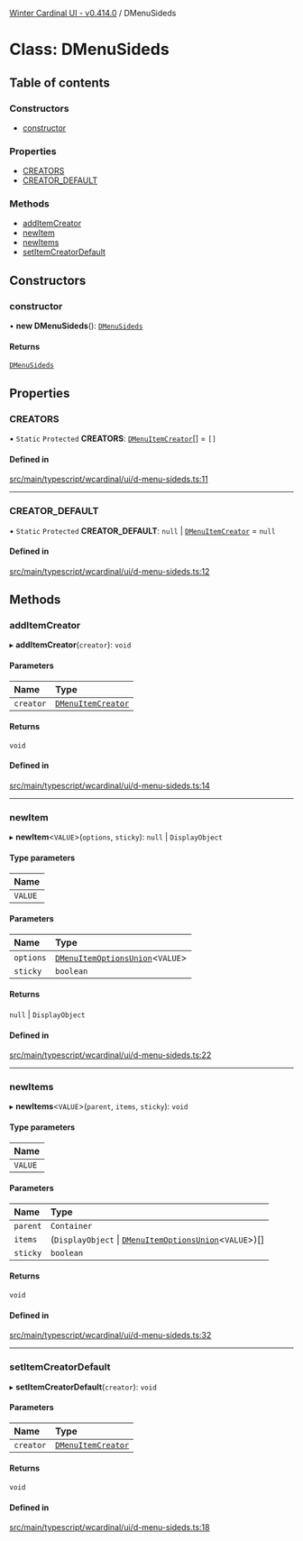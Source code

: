 [Winter Cardinal UI - v0.414.0](../index.md) / DMenuSideds

# Class: DMenuSideds

## Table of contents

### Constructors

- [constructor](DMenuSideds.md#constructor)

### Properties

- [CREATORS](DMenuSideds.md#creators)
- [CREATOR\_DEFAULT](DMenuSideds.md#creator_default)

### Methods

- [addItemCreator](DMenuSideds.md#additemcreator)
- [newItem](DMenuSideds.md#newitem)
- [newItems](DMenuSideds.md#newitems)
- [setItemCreatorDefault](DMenuSideds.md#setitemcreatordefault)

## Constructors

### constructor

• **new DMenuSideds**(): [`DMenuSideds`](DMenuSideds.md)

#### Returns

[`DMenuSideds`](DMenuSideds.md)

## Properties

### CREATORS

▪ `Static` `Protected` **CREATORS**: [`DMenuItemCreator`](../index.md#dmenuitemcreator)[] = `[]`

#### Defined in

[src/main/typescript/wcardinal/ui/d-menu-sideds.ts:11](https://github.com/winter-cardinal/winter-cardinal-ui/blob/v0.414.0/src/main/typescript/wcardinal/ui/d-menu-sideds.ts#L11)

___

### CREATOR\_DEFAULT

▪ `Static` `Protected` **CREATOR\_DEFAULT**: ``null`` \| [`DMenuItemCreator`](../index.md#dmenuitemcreator) = `null`

#### Defined in

[src/main/typescript/wcardinal/ui/d-menu-sideds.ts:12](https://github.com/winter-cardinal/winter-cardinal-ui/blob/v0.414.0/src/main/typescript/wcardinal/ui/d-menu-sideds.ts#L12)

## Methods

### addItemCreator

▸ **addItemCreator**(`creator`): `void`

#### Parameters

| Name | Type |
| :------ | :------ |
| `creator` | [`DMenuItemCreator`](../index.md#dmenuitemcreator) |

#### Returns

`void`

#### Defined in

[src/main/typescript/wcardinal/ui/d-menu-sideds.ts:14](https://github.com/winter-cardinal/winter-cardinal-ui/blob/v0.414.0/src/main/typescript/wcardinal/ui/d-menu-sideds.ts#L14)

___

### newItem

▸ **newItem**\<`VALUE`\>(`options`, `sticky`): ``null`` \| `DisplayObject`

#### Type parameters

| Name |
| :------ |
| `VALUE` |

#### Parameters

| Name | Type |
| :------ | :------ |
| `options` | [`DMenuItemOptionsUnion`](../index.md#dmenuitemoptionsunion)\<`VALUE`\> |
| `sticky` | `boolean` |

#### Returns

``null`` \| `DisplayObject`

#### Defined in

[src/main/typescript/wcardinal/ui/d-menu-sideds.ts:22](https://github.com/winter-cardinal/winter-cardinal-ui/blob/v0.414.0/src/main/typescript/wcardinal/ui/d-menu-sideds.ts#L22)

___

### newItems

▸ **newItems**\<`VALUE`\>(`parent`, `items`, `sticky`): `void`

#### Type parameters

| Name |
| :------ |
| `VALUE` |

#### Parameters

| Name | Type |
| :------ | :------ |
| `parent` | `Container` |
| `items` | (`DisplayObject` \| [`DMenuItemOptionsUnion`](../index.md#dmenuitemoptionsunion)\<`VALUE`\>)[] |
| `sticky` | `boolean` |

#### Returns

`void`

#### Defined in

[src/main/typescript/wcardinal/ui/d-menu-sideds.ts:32](https://github.com/winter-cardinal/winter-cardinal-ui/blob/v0.414.0/src/main/typescript/wcardinal/ui/d-menu-sideds.ts#L32)

___

### setItemCreatorDefault

▸ **setItemCreatorDefault**(`creator`): `void`

#### Parameters

| Name | Type |
| :------ | :------ |
| `creator` | [`DMenuItemCreator`](../index.md#dmenuitemcreator) |

#### Returns

`void`

#### Defined in

[src/main/typescript/wcardinal/ui/d-menu-sideds.ts:18](https://github.com/winter-cardinal/winter-cardinal-ui/blob/v0.414.0/src/main/typescript/wcardinal/ui/d-menu-sideds.ts#L18)
